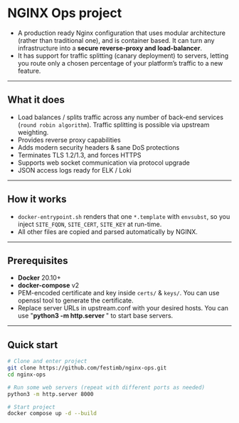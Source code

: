 # NGINX Ops project

* A production ready Nginx configuration that uses modular architecture (rather than traditional one), and is container based. It can turn any infrastructure into a **secure reverse-proxy and load-balancer**.
* It has support for traffic splitting (canary deployment) to servers, letting you route only a chosen percentage of your platform’s traffic to a new feature.

---

## What it does

* Load balances / splits traffic across any number of back-end services (`round robin algorithm`). Traffic splitting is possible via upstream weighting.
* Provides reverse proxy capabilities
* Adds modern security headers & sane DoS protections
* Terminates TLS 1.2/1.3, and forces HTTPS
* Supports web socket communication via protocol upgrade
* JSON access logs ready for ELK / Loki

---



## How it works

* `docker-entrypoint.sh` renders that one `*.template` with `envsubst`, so you inject `SITE_FQDN`, `SITE_CERT`, `SITE_KEY` at run-time.  
* All other files are copied and parsed automatically by NGINX.

---



## Prerequisites

* **Docker** 20.10+  
* **docker-compose** v2  
* PEM-encoded certificate and key inside `certs/` & `keys/`. You can use openssl tool to generate the certificate.
* Replace server URLs in upstream.conf with your desired hosts. You can use "**python3 -m http.server <port>**" to start base servers.

---

## Quick start

```bash
# Clone and enter project
git clone https://github.com/festimb/nginx-ops.git
cd nginx-ops

# Run some web servers (repeat with different ports as needed)
python3 -m http.server 8000

# Start project
docker compose up -d --build


